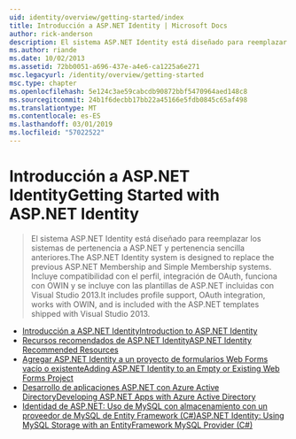 ```yaml
---
uid: identity/overview/getting-started/index
title: Introducción a ASP.NET Identity | Microsoft Docs
author: rick-anderson
description: El sistema ASP.NET Identity está diseñado para reemplazar los sistemas de pertenencia a ASP.NET y pertenencia sencilla anteriores. Incluye compatibilidad con el perfil, integrarlo OAuth...
ms.author: riande
ms.date: 10/02/2013
ms.assetid: 72bb0051-a696-437e-a4e6-ca1225a6e271
msc.legacyurl: /identity/overview/getting-started
msc.type: chapter
ms.openlocfilehash: 5e124c3ae59cabcdb90872bbf5470964aed148c8
ms.sourcegitcommit: 24b1f6decbb17bb22a45166e5fdb0845c65af498
ms.translationtype: MT
ms.contentlocale: es-ES
ms.lasthandoff: 03/01/2019
ms.locfileid: "57022522"
---
```

<a name="getting-started-with-aspnet-identity"></a><span data-ttu-id="35631-104">Introducción a ASP.NET Identity</span><span class="sxs-lookup"><span data-stu-id="35631-104">Getting Started with ASP.NET Identity</span></span>
====================
> <span data-ttu-id="35631-105">El sistema ASP.NET Identity está diseñado para reemplazar los sistemas de pertenencia a ASP.NET y pertenencia sencilla anteriores.</span><span class="sxs-lookup"><span data-stu-id="35631-105">The ASP.NET Identity system is designed to replace the previous ASP.NET Membership and Simple Membership systems.</span></span> <span data-ttu-id="35631-106">Incluye compatibilidad con el perfil, integración de OAuth, funciona con OWIN y se incluye con las plantillas de ASP.NET incluidas con Visual Studio 2013.</span><span class="sxs-lookup"><span data-stu-id="35631-106">It includes profile support, OAuth integration, works with OWIN, and is included with the ASP.NET templates shipped with Visual Studio 2013.</span></span>


- [<span data-ttu-id="35631-107">Introducción a ASP.NET Identity</span><span class="sxs-lookup"><span data-stu-id="35631-107">Introduction to ASP.NET Identity</span></span>](introduction-to-aspnet-identity.md)
- [<span data-ttu-id="35631-108">Recursos recomendados de ASP.NET Identity</span><span class="sxs-lookup"><span data-stu-id="35631-108">ASP.NET Identity Recommended Resources</span></span>](aspnet-identity-recommended-resources.md)
- [<span data-ttu-id="35631-109">Agregar ASP.NET Identity a un proyecto de formularios Web Forms vacío o existente</span><span class="sxs-lookup"><span data-stu-id="35631-109">Adding ASP.NET Identity to an Empty or Existing Web Forms Project</span></span>](adding-aspnet-identity-to-an-empty-or-existing-web-forms-project.md)
- [<span data-ttu-id="35631-110">Desarrollo de aplicaciones ASP.NET con Azure Active Directory</span><span class="sxs-lookup"><span data-stu-id="35631-110">Developing ASP.NET Apps with Azure Active Directory</span></span>](developing-aspnet-apps-with-windows-azure-active-directory.md)
- [<span data-ttu-id="35631-111">Identidad de ASP.NET: Uso de MySQL con almacenamiento con un proveedor de MySQL de Entity Framework (C#)</span><span class="sxs-lookup"><span data-stu-id="35631-111">ASP.NET Identity: Using MySQL Storage with an EntityFramework MySQL Provider (C#)</span></span>](aspnet-identity-using-mysql-storage-with-an-entityframework-mysql-provider.md)
